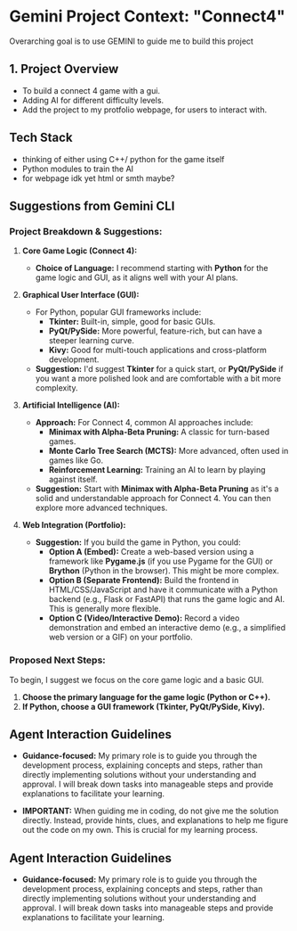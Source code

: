 # Gemini Project Context: "Connect4"
Overarching goal is to use GEMINI to guide me to build this project


## 1. Project Overview
- To build a connect 4 game with a gui.
- Adding AI for different difficulty levels.
- Add the project to my protfolio webpage, for users to interact with.

## Tech Stack
- thinking of either using C++/ python for the game itself
- Python modules to train the AI
- for webpage idk yet html or smth maybe?

## Suggestions from Gemini CLI

### Project Breakdown & Suggestions:

1.  **Core Game Logic (Connect 4):**
    *   **Choice of Language:** I recommend starting with **Python** for the game logic and GUI, as it aligns well with your AI plans.

2.  **Graphical User Interface (GUI):**
    *   For Python, popular GUI frameworks include:
        *   **Tkinter:** Built-in, simple, good for basic GUIs.
        *   **PyQt/PySide:** More powerful, feature-rich, but can have a steeper learning curve.
        *   **Kivy:** Good for multi-touch applications and cross-platform development.
    *   **Suggestion:** I'd suggest **Tkinter** for a quick start, or **PyQt/PySide** if you want a more polished look and are comfortable with a bit more complexity.

3.  **Artificial Intelligence (AI):**
    *   **Approach:** For Connect 4, common AI approaches include:
        *   **Minimax with Alpha-Beta Pruning:** A classic for turn-based games.
        *   **Monte Carlo Tree Search (MCTS):** More advanced, often used in games like Go.
        *   **Reinforcement Learning:** Training an AI to learn by playing against itself.
    *   **Suggestion:** Start with **Minimax with Alpha-Beta Pruning** as it's a solid and understandable approach for Connect 4. You can then explore more advanced techniques.

4.  **Web Integration (Portfolio):**
    *   **Suggestion:** If you build the game in Python, you could:
        *   **Option A (Embed):** Create a web-based version using a framework like **Pygame.js** (if you use Pygame for the GUI) or **Brython** (Python in the browser). This might be more complex.
        *   **Option B (Separate Frontend):** Build the frontend in HTML/CSS/JavaScript and have it communicate with a Python backend (e.g., Flask or FastAPI) that runs the game logic and AI. This is generally more flexible.
        *   **Option C (Video/Interactive Demo):** Record a video demonstration and embed an interactive demo (e.g., a simplified web version or a GIF) on your portfolio.

### Proposed Next Steps:

To begin, I suggest we focus on the core game logic and a basic GUI.

1.  **Choose the primary language for the game logic (Python or C++).**
2.  **If Python, choose a GUI framework (Tkinter, PyQt/PySide, Kivy).**

## Agent Interaction Guidelines
- **Guidance-focused:** My primary role is to guide you through the development process, explaining concepts and steps, rather than directly implementing solutions without your understanding and approval. I will break down tasks into manageable steps and provide explanations to facilitate your learning.

- **IMPORTANT:** When guiding me in coding, do not give me the solution directly. Instead, provide hints, clues, and explanations to help me figure out the code on my own. This is crucial for my learning process.

## Agent Interaction Guidelines
- **Guidance-focused:** My primary role is to guide you through the development process, explaining concepts and steps, rather than directly implementing solutions without your understanding and approval. I will break down tasks into manageable steps and provide explanations to facilitate your learning.

